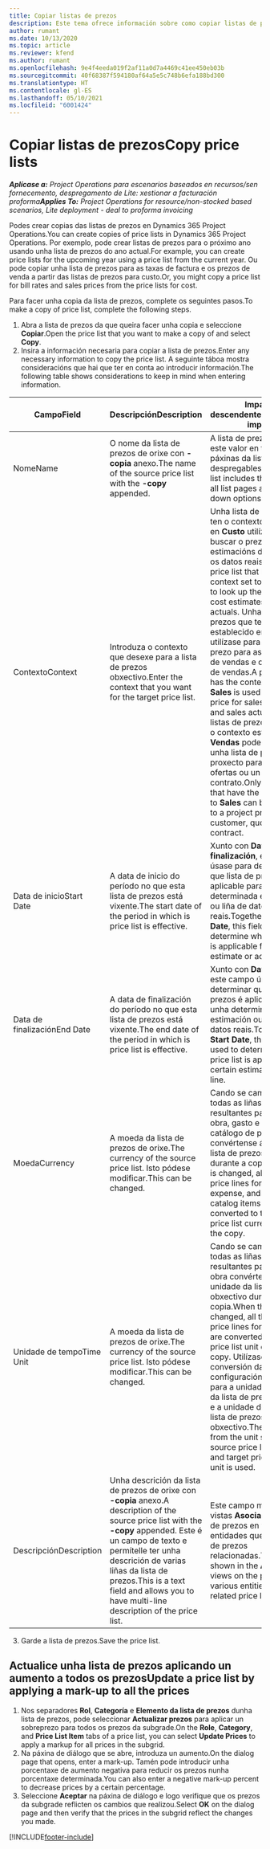 ```yaml
---
title: Copiar listas de prezos
description: Este tema ofrece información sobre como copiar listas de prezos en Project Operations.
author: rumant
ms.date: 10/13/2020
ms.topic: article
ms.reviewer: kfend
ms.author: rumant
ms.openlocfilehash: 9e4f4eeda019f2af11a0d7a4469c41ee450eb03b
ms.sourcegitcommit: 40f68387f594180af64a5e5c748b6efa188bd300
ms.translationtype: HT
ms.contentlocale: gl-ES
ms.lasthandoff: 05/10/2021
ms.locfileid: "6001424"
---
```

# <a name="copy-price-lists"></a><span data-ttu-id="5daab-103">Copiar listas de prezos</span><span class="sxs-lookup"><span data-stu-id="5daab-103">Copy price lists</span></span>

<span data-ttu-id="5daab-104">_**Aplícase a:** Project Operations para escenarios baseados en recursos/sen fornecemento, despregamento de Lite: xestionar a facturación proforma_</span><span class="sxs-lookup"><span data-stu-id="5daab-104">_**Applies To:** Project Operations for resource/non-stocked based scenarios, Lite deployment - deal to proforma invoicing_</span></span>

<span data-ttu-id="5daab-105">Podes crear copias das listas de prezos en Dynamics 365 Project Operations.</span><span class="sxs-lookup"><span data-stu-id="5daab-105">You can create copies of price lists in Dynamics 365 Project Operations.</span></span> <span data-ttu-id="5daab-106">Por exemplo, pode crear listas de prezos para o próximo ano usando unha lista de prezos do ano actual.</span><span class="sxs-lookup"><span data-stu-id="5daab-106">For example, you can create price lists for the upcoming year using a price list from the current year.</span></span>  <span data-ttu-id="5daab-107">Ou pode copiar unha lista de prezos para as taxas de factura e os prezos de venda a partir das listas de prezos para custo.</span><span class="sxs-lookup"><span data-stu-id="5daab-107">Or, you might copy a price list for bill rates and sales prices from the price lists for cost.</span></span> 

<span data-ttu-id="5daab-108">Para facer unha copia da lista de prezos, complete os seguintes pasos.</span><span class="sxs-lookup"><span data-stu-id="5daab-108">To make a copy of price list, complete the following steps.</span></span>

1. <span data-ttu-id="5daab-109">Abra a lista de prezos da que queira facer unha copia e seleccione **Copiar**.</span><span class="sxs-lookup"><span data-stu-id="5daab-109">Open the price list that you want to make a copy of and select **Copy**.</span></span>
2. <span data-ttu-id="5daab-110">Insira a información necesaria para copiar a lista de prezos.</span><span class="sxs-lookup"><span data-stu-id="5daab-110">Enter any necessary information to copy the price list.</span></span> <span data-ttu-id="5daab-111">A seguinte táboa mostra consideracións que hai que ter en conta ao introducir información.</span><span class="sxs-lookup"><span data-stu-id="5daab-111">The following table shows considerations to keep in mind when entering information.</span></span>

| <span data-ttu-id="5daab-112">Campo</span><span class="sxs-lookup"><span data-stu-id="5daab-112">Field</span></span> | <span data-ttu-id="5daab-113">Descripción</span><span class="sxs-lookup"><span data-stu-id="5daab-113">Description</span></span> | <span data-ttu-id="5daab-114">Impacto descendente</span><span class="sxs-lookup"><span data-stu-id="5daab-114">Downstream impact</span></span> |
| --- | --- | --- |
| <span data-ttu-id="5daab-115">Nome</span><span class="sxs-lookup"><span data-stu-id="5daab-115">Name</span></span> | <span data-ttu-id="5daab-116">O nome da lista de prezos de orixe con **-copia** anexo.</span><span class="sxs-lookup"><span data-stu-id="5daab-116">The name of the source price list with the **-copy** appended.</span></span> | <span data-ttu-id="5daab-117">A lista de prezos inclúe este valor en todas as páxinas da lista e opcións despregables.</span><span class="sxs-lookup"><span data-stu-id="5daab-117">The price list includes this value on all list pages and drop-down options.</span></span> |
| <span data-ttu-id="5daab-118">Contexto</span><span class="sxs-lookup"><span data-stu-id="5daab-118">Context</span></span> | <span data-ttu-id="5daab-119">Introduza o contexto que desexe para a lista de prezos obxectivo.</span><span class="sxs-lookup"><span data-stu-id="5daab-119">Enter the context that you want for the target price list.</span></span> | <span data-ttu-id="5daab-120">Unha lista de prezos que ten o contexto establecido en **Custo** utilízase para buscar o prezo para as estimacións de custos e os datos reais de custo.</span><span class="sxs-lookup"><span data-stu-id="5daab-120">A price list that has the context set to **Cost** is used to look up the price for cost estimates and cost actuals.</span></span> <span data-ttu-id="5daab-121">Unha lista de prezos que ten o contexto establecido en **Vendas** utilízase para buscar o prezo para as estimacións de vendas e os datos reais de vendas.</span><span class="sxs-lookup"><span data-stu-id="5daab-121">A price list that has the context set to **Sales** is used to look up price for sales estimates and sales actuals.</span></span> <span data-ttu-id="5daab-122">Só as listas de prezos que teñen o contexto establecido en **Vendas** poden anexarse a unha lista de prezos do proxecto para un cliente, ofertas ou un contrato.</span><span class="sxs-lookup"><span data-stu-id="5daab-122">Only price lists that have the context set to **Sales** can be attached to a project price list for a customer, quotes, or contract.</span></span> |
| <span data-ttu-id="5daab-123">Data de inicio</span><span class="sxs-lookup"><span data-stu-id="5daab-123">Start Date</span></span> | <span data-ttu-id="5daab-124">A data de inicio do período no que esta lista de prezos está vixente.</span><span class="sxs-lookup"><span data-stu-id="5daab-124">The start date of the period in which is price list is effective.</span></span> | <span data-ttu-id="5daab-125">Xunto con **Data de finalización**, este campo úsase para determinar que lista de prezos é aplicable para unha determinada estimación ou liña de datos reais.</span><span class="sxs-lookup"><span data-stu-id="5daab-125">Together with **End Date**, this field is used to determine which price list is applicable for a certain estimate or actual line.</span></span> |
| <span data-ttu-id="5daab-126">Data de finalización</span><span class="sxs-lookup"><span data-stu-id="5daab-126">End Date</span></span> | <span data-ttu-id="5daab-127">A data de finalización do período no que esta lista de prezos está vixente.</span><span class="sxs-lookup"><span data-stu-id="5daab-127">The end date of the period in which is price list is effective.</span></span> | <span data-ttu-id="5daab-128">Xunto con **Data de inicio**, este campo úsase para determinar que lista de prezos é aplicable para unha determinada estimación ou liña de datos reais.</span><span class="sxs-lookup"><span data-stu-id="5daab-128">Together with **Start Date**, this field is used to determine which price list is applicable for a certain estimate or actual line.</span></span> |
| <span data-ttu-id="5daab-129">Moeda</span><span class="sxs-lookup"><span data-stu-id="5daab-129">Currency</span></span> | <span data-ttu-id="5daab-130">A moeda da lista de prezos de orixe.</span><span class="sxs-lookup"><span data-stu-id="5daab-130">The currency of the source price list.</span></span> <span data-ttu-id="5daab-131">Isto pódese modificar.</span><span class="sxs-lookup"><span data-stu-id="5daab-131">This can be changed.</span></span> | <span data-ttu-id="5daab-132">Cando se cambia isto, todas as liñas de prezos resultantes para man de obra, gasto e artigos do catálogo de produtos convértense á moeda da lista de prezos obxectivo durante a copia.</span><span class="sxs-lookup"><span data-stu-id="5daab-132">When this is changed, all resulting price lines for labor, expense, and product catalog items are converted to the target price list currency during the copy.</span></span> |
| <span data-ttu-id="5daab-133">Unidade de tempo</span><span class="sxs-lookup"><span data-stu-id="5daab-133">Time Unit</span></span> | <span data-ttu-id="5daab-134">A moeda da lista de prezos de orixe.</span><span class="sxs-lookup"><span data-stu-id="5daab-134">The currency of the source price list.</span></span> <span data-ttu-id="5daab-135">Isto pódese modificar.</span><span class="sxs-lookup"><span data-stu-id="5daab-135">This can be changed.</span></span> | <span data-ttu-id="5daab-136">Cando se cambia isto, todas as liñas de prezos resultantes para man de obra convértense á unidade da lista de prezos obxectivo durante a copia.</span><span class="sxs-lookup"><span data-stu-id="5daab-136">When this is changed, all the resulting price lines for labor items are converted to the target price list unit during the copy.</span></span> <span data-ttu-id="5daab-137">Utilízase a conversión da configuración da unidade para a unidade de tempo da lista de prezos de orixe e a unidade de tempo da lista de prezos obxectivo.</span><span class="sxs-lookup"><span data-stu-id="5daab-137">The conversion from the unit setup for the source price list time unit and target price list time unit is used.</span></span> |
| <span data-ttu-id="5daab-138">Descripción</span><span class="sxs-lookup"><span data-stu-id="5daab-138">Description</span></span> | <span data-ttu-id="5daab-139">Unha descrición da lista de prezos de orixe con **-copia** anexo.</span><span class="sxs-lookup"><span data-stu-id="5daab-139">A description of the source price list with the **-copy** appended.</span></span> <span data-ttu-id="5daab-140">Este é un campo de texto e permítelle ter unha descrición de varias liñas da lista de prezos.</span><span class="sxs-lookup"><span data-stu-id="5daab-140">This is a text field and allows you to have multi-line description of the price list.</span></span> | <span data-ttu-id="5daab-141">Este campo móstrase nas vistas **Asociado** na lista de prezos en varias entidades que teñen listas de prezos relacionadas.</span><span class="sxs-lookup"><span data-stu-id="5daab-141">This field is shown in the **Associated** views on the price list in various entities that have related price lists.</span></span> |

3. <span data-ttu-id="5daab-142">Garde a lista de prezos.</span><span class="sxs-lookup"><span data-stu-id="5daab-142">Save the price list.</span></span> 

## <a name="update-a-price-list-by-applying-a-mark-up-to-all-the-prices"></a><span data-ttu-id="5daab-143">Actualice unha lista de prezos aplicando un aumento a todos os prezos</span><span class="sxs-lookup"><span data-stu-id="5daab-143">Update a price list by applying a mark-up to all the prices</span></span>

1. <span data-ttu-id="5daab-144">Nos separadores **Rol**, **Categoría** e **Elemento da lista de prezos** dunha lista de prezos, pode seleccionar **Actualizar prezos** para aplicar un sobreprezo para todos os prezos da subgrade.</span><span class="sxs-lookup"><span data-stu-id="5daab-144">On the **Role**, **Category**, and **Price List Item** tabs of a price list, you can select **Update Prices** to apply a markup for all prices in the subgrid.</span></span> 
2. <span data-ttu-id="5daab-145">Na páxina de diálogo que se abre, introduza un aumento.</span><span class="sxs-lookup"><span data-stu-id="5daab-145">On the dialog page that opens, enter a mark-up.</span></span> <span data-ttu-id="5daab-146">Tamén pode introducir unha porcentaxe de aumento negativa para reducir os prezos nunha porcentaxe determinada.</span><span class="sxs-lookup"><span data-stu-id="5daab-146">You can also enter a negative mark-up percent to decrease prices by a certain percentage.</span></span> 
3. <span data-ttu-id="5daab-147">Seleccione **Aceptar** na páxina de diálogo e logo verifique que os prezos da subgrade reflicten os cambios que realizou.</span><span class="sxs-lookup"><span data-stu-id="5daab-147">Select **OK** on the dialog page and then verify that the prices in the subgrid reflect the changes you made.</span></span>


[!INCLUDE[footer-include](../includes/footer-banner.md)]